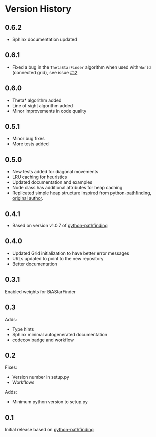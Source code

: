 # Version History

## 0.6.2

- Sphinx documentation updated

## 0.6.1

- Fixed a bug in the `ThetaStarFinder` algorithm when used with `World` (connected grid), see issue [#12](https://github.com/harisankar95/pathfinding3D/issues/12)

## 0.6.0

- Theta\* algorithm added
- Line of sight algorithm added
- Minor improvements in code quality

## 0.5.1

- Minor bug fixes
- More tests added

## 0.5.0

- New tests added for diagonal movements
- LRU caching for heuristics
- Updated documentation and examples
- Node class has additional attributes for heap caching
- Replicated simple heap structure inspired from [python-pathfinding](https://github.com/brean/python-pathfinding/pull/54), [original author](https://github.com/peterchenadded).

## 0.4.1

- Based on version v1.0.7 of [python-pathfinding](https://github.com/brean/python-pathfinding/commits/main/)

## 0.4.0

- Updated Grid initialization to have better error messages
- URLs updated to point to the new repository
- Better documentation

## 0.3.1

Enabled weights for BiAStarFinder

## 0.3

Adds:

- Type hints
- Sphinx minimal autogenerated documentation
- codecov badge and workflow

## 0.2

Fixes:

- Version number in setup.py
- Workflows

Adds:

- Minimum python version to setup.py

## 0.1

Initial release based on [python-pathfinding](https://github.com/brean/python-pathfinding/commit/5ba36fc50602b5b90c365c64b7fb2eee120336b9)
